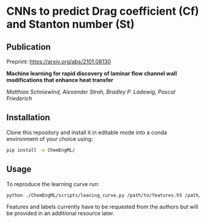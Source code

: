 # CNNs to predict Drag coefficient (Cf) and Stanton number (St)

## Publication

Preprint: https://arxiv.org/abs/2101.08130

**Machine learning for rapid discovery of laminar flow channel wall modifications that enhance heat transfer**

*Matthias Schniewind, Alexander Stroh, Bradley P. Ladewig, Pascal Friederich*


## Installation

Clone this repository and install it in editable mode into a conda environment of your choice using:
```bash
pip install -e ChemEngML/
```

## Usage

To reproduce the learning curve run:
```bash
python ./ChemEngML/scripts/leaning_curve.py /path/to/features.h5 /path/to/labels.h5
```

Features and labels currently have to be requested from the authors but will be provided in an additional resource later.
